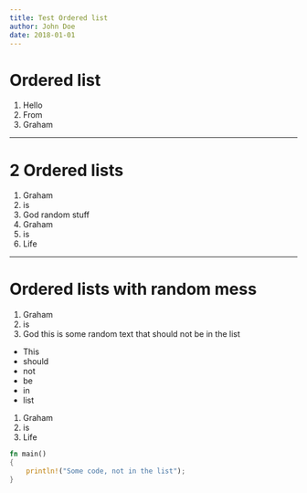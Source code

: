 ```yaml
---
title: Test Ordered list
author: John Doe
date: 2018-01-01
---
```


# Ordered list
1. Hello
2. From
3. Graham

--- 

# 2 Ordered lists
1. Graham
2. is
3. God
random stuff
1. Graham
2. is
3. Life

--- 

# Ordered lists with random mess

1. Graham
2. is
3. God
this is some random text that should not be in the list
- This
- should
- not
- be
- in
- list
1. Graham
2. is
3. Life
```rust
fn main()
{
	println!("Some code, not in the list");
}
```